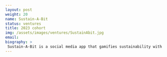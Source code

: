 ```yaml
---
layout: post
weight: 20
name: Sustain-A-Bit
status: ventures
title: 2023 cohort
img: /assets/images/ventures/SustainAbit.jpg
email: 
biography: >
 Sustain-A-Bit is a social media app that gamifies sustainability with user-friendly tracking, community challenges, and social incentives, which will connect users over their sustainable actions and relieve climate anxiety.
---
```

<!--stackedit_data:
eyJoaXN0b3J5IjpbODM1Mjc5MDc1LDIxMTE5Nzg3MTgsMTY5OD
UzMjE1NSwtMTYzMzQxOTA4NV19
-->
